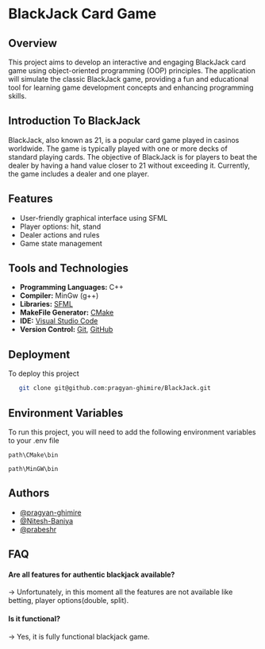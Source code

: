 
# BlackJack Card Game
## Overview

This project aims to develop an interactive and engaging BlackJack card game using object-oriented programming (OOP) principles. The application will simulate the classic BlackJack game, providing a fun and educational tool for learning game development concepts and enhancing programming skills.

## Introduction To BlackJack

BlackJack, also known as 21, is a popular card game played in casinos worldwide. The game is typically played with one or more decks of standard playing cards. The objective of BlackJack is for players to beat the dealer by having a hand value closer to 21 without exceeding it.
Currently, the game includes a dealer and one player.
## Features

- User-friendly graphical interface using SFML
- Player options: hit, stand
- Dealer actions and rules
- Game state management


## Tools and Technologies

- **Programming Languages:** C++
- **Compiler:** MinGw (g++)
- **Libraries:** [SFML](https://sfml-dev.org/index.php)
- **MakeFile Generator:** [CMake](https://cmake.org/)
- **IDE:** [Visual Studio Code](https://cmake.org/)
- **Version Control:** [Git](https://git-scm.com/), [GitHub](https://github.com/)
## Deployment

To deploy this project 

```bash
   git clone git@github.com:pragyan-ghimire/BlackJack.git
```


## Environment Variables

To run this project, you will need to add the following environment variables to your .env file

`path\CMake\bin`

`path\MinGW\bin`


## Authors

- [@pragyan-ghimire](https://github.com/pragyan-ghimire)
- [@Nitesh-Baniya](https://github.com/Nitesh-Baniya)
- [@prabeshr](https://github.com/prabeshr)


## FAQ

#### Are all features for authentic blackjack available?

&rarr; Unfortunately, in this moment all the features are not available like betting, player options(double, split).

#### Is it functional?

&rarr; Yes, it is fully functional blackjack game.


